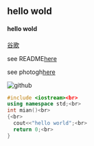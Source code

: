 ## hello wold

#### hello wold

[谷歌](http://www.google.com/)

see README[here](./README.md)

see photogh[here](./58031639_p0.jpg)

![github](https://img1.baidu.com/it/u=4253182154,1533149835&fm=26&fmt=auto&gp=0.jpg)

```c++
#include <iostream><br>
using namespace std;<br>
int mian()<br>
{<br>
  cout<<"hello world";<br>
  return 0;<br>
}
```
